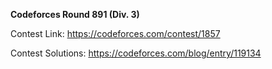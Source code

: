 **Codeforces Round 891 (Div. 3)**

Contest Link: https://codeforces.com/contest/1857

Contest Solutions: https://codeforces.com/blog/entry/119134


